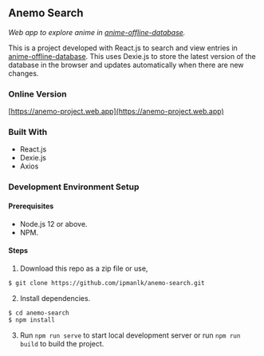 ## Anemo Search
_Web app to explore anime in [anime-offline-database](https://github.com/manami-project/anime-offline-database)._

This is a project developed with React.js to search and view entries in [anime-offline-database](https://github.com/manami-project/anime-offline-database). This uses Dexie.js to store the latest version of the database in the browser and updates automatically when there are new changes.

### Online Version
[https://anemo-project.web.app](https://anemo-project.web.app)

### Built With
- React.js
- Dexie.js
- Axios

### Development Environment Setup

#### Prerequisites
- Node.js 12 or above.
- NPM.

#### Steps
1. Download this repo as a zip file or use,
```bash
$ git clone https://github.com/ipmanlk/anemo-search.git
```
2. Install dependencies.
```bash
$ cd anemo-search
$ npm install
```
3. Run ``npm run serve`` to start local development server or run ``npm run build`` to build the project.

